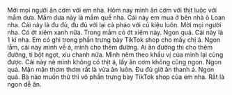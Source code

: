 Mời mọi người ăn cơm với em nha. Hôm nay mình ăn cơm với thịt luộc với mắm dưa. Mắm dưa này là mắm quế nha. Cái này em mua ở bên nhà ô Loan nha. Cái này là đu đủ, đu đủ với lại cà pháo với củ kiệu luôn. Mời mọi người nha. Có ớt xiêm xanh nữa. Trong mắm có ớt xiêm này. Ngon quá. Cái này là 1 kí nha. Em có ghi trong phần trưng bày TikTok shop cho mấy chị á. Ngon lắm, cái này mình về á, mình cho thêm đường. Ai ăn đường thì cho thêm đường, tí bột ngọt, xíu chanh nữa. Mình nêm theo khẩu vị của mình lại cũng được. Cái này nè mình không có thịt á, lấy ăn cơm không cũng ngon. Ngon quá. Mặn mặn thơm thơm rất là vừa ăn luôn. Đu đủ giờ ăn thanh á. Ngon quá. Bà nào muốn thử thì vô phần trưng bày TikTok shop của em nha. Rất là ngon dễ ăn.